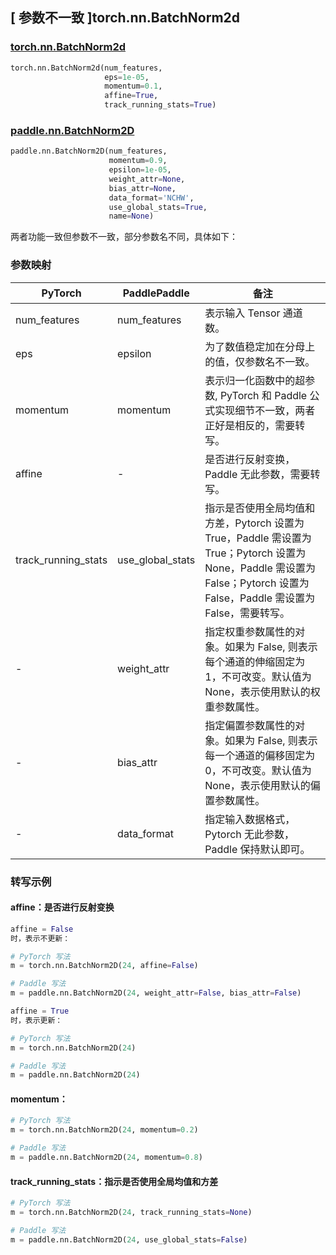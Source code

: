 ## [ 参数不一致 ]torch.nn.BatchNorm2d

### [torch.nn.BatchNorm2d](https://pytorch.org/docs/stable/generated/torch.nn.BatchNorm2d.html?highlight=batchnorm2d#torch.nn.BatchNorm2d)

```python
torch.nn.BatchNorm2d(num_features,
                     eps=1e-05,
                     momentum=0.1,
                     affine=True,
                     track_running_stats=True)
```

### [paddle.nn.BatchNorm2D](https://www.paddlepaddle.org.cn/documentation/docs/zh/develop/api/paddle/nn/BatchNorm2D_cn.html#batchnorm2d)

```python
paddle.nn.BatchNorm2D(num_features,
                      momentum=0.9,
                      epsilon=1e-05,
                      weight_attr=None,
                      bias_attr=None,
                      data_format='NCHW',
                      use_global_stats=True,
                      name=None)

```

两者功能一致但参数不一致，部分参数名不同，具体如下：

### 参数映射

| PyTorch             | PaddlePaddle     | 备注                                                                                                                  |
|---------------------|------------------|---------------------------------------------------------------------------------------------------------------------|
| num_features        | num_features     | 表示输入 Tensor 通道数。                                                                                                    |
| eps                 | epsilon          | 为了数值稳定加在分母上的值，仅参数名不一致。                                                                                              |
| momentum            | momentum         | 表示归一化函数中的超参数, PyTorch 和 Paddle 公式实现细节不一致，两者正好是相反的，需要转写。                                                             |
| affine              | -                | 是否进行反射变换， Paddle 无此参数，需要转写。                                                                                         |
| track_running_stats | use_global_stats | 指示是否使用全局均值和方差，Pytorch 设置为 True，Paddle 需设置为 True；Pytorch 设置为 None，Paddle 需设置为 False；Pytorch 设置为 False，Paddle 需设置为 False，需要转写。 |
| -                   | weight_attr      | 指定权重参数属性的对象。如果为 False, 则表示每个通道的伸缩固定为 1，不可改变。默认值为 None，表示使用默认的权重参数属性。                                                |
| -                   | bias_attr        | 指定偏置参数属性的对象。如果为 False, 则表示每一个通道的偏移固定为 0，不可改变。默认值为 None，表示使用默认的偏置参数属性。                                               |
| -                   | data_format      | 指定输入数据格式， Pytorch 无此参数，Paddle 保持默认即可。                                                                               |



### 转写示例

#### affine：是否进行反射变换

```python
affine = False
时，表示不更新：

# PyTorch 写法
m = torch.nn.BatchNorm2D(24, affine=False)

# Paddle 写法
m = paddle.nn.BatchNorm2D(24, weight_attr=False, bias_attr=False)

affine = True
时，表示更新：

# PyTorch 写法
m = torch.nn.BatchNorm2D(24)

# Paddle 写法
m = paddle.nn.BatchNorm2D(24)
```

#### momentum：

```python
# PyTorch 写法
m = torch.nn.BatchNorm2D(24, momentum=0.2)

# Paddle 写法
m = paddle.nn.BatchNorm2D(24, momentum=0.8)
```

#### track_running_stats：指示是否使用全局均值和方差

```python
# PyTorch 写法
m = torch.nn.BatchNorm2D(24, track_running_stats=None)

# Paddle 写法
m = paddle.nn.BatchNorm2D(24, use_global_stats=False)
```
